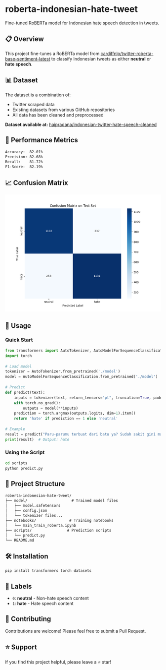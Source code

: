 # roberta-indonesian-hate-tweet
Fine-tuned RoBERTa model for Indonesian hate speech detection in tweets.

## 📋 Overview

This project fine-tunes a RoBERTa model from [cardiffnlp/twitter-roberta-base-sentiment-latest](https://huggingface.co/cardiffnlp/twitter-roberta-base-sentiment-latest) to classify Indonesian tweets as either **neutral** or **hate speech**.

## 📊 Dataset

The dataset is a combination of:
- Twitter scraped data
- Existing datasets from various GitHub repositories
- All data has been cleaned and preprocessed

**Dataset available at:** [haipradana/indonesian-twitter-hate-speech-cleaned](https://huggingface.co/haipradana/indonesian-twitter-hate-speech-cleaned)

## 🎯 Performance Metrics

```
Accuracy:  82.01%
Precision: 82.68%
Recall:    81.72%
F1-Score:  82.19%
```

## 📈 Confusion Matrix

![Confusion Matrix](image.png)

## 🚀 Usage

### Quick Start

```python
from transformers import AutoTokenizer, AutoModelForSequenceClassification
import torch

# Load model
tokenizer = AutoTokenizer.from_pretrained('./model')
model = AutoModelForSequenceClassification.from_pretrained('./model')

# Predict
def predict(text):
    inputs = tokenizer(text, return_tensors="pt", truncation=True, padding=True, max_length=511)
    with torch.no_grad():
        outputs = model(**inputs)
    prediction = torch.argmax(outputs.logits, dim=1).item()
    return 'hate' if prediction == 1 else 'neutral'

# Example
result = predict("Paru-parumu terbuat dari batu ya? Sudah sakit gini masih aja merokok!")
print(result)  # Output: hate
```

### Using the Script

```bash
cd scripts
python predict.py
```

## 📁 Project Structure

```
roberta-indonesian-hate-tweet/
├── model/                    # Trained model files
│   ├── model.safetensors
│   ├── config.json
│   └── tokenizer files...
├── notebooks/               # Training notebooks
│   └── main_train_roberta.ipynb
├── scripts/                # Prediction scripts
│   └── predict.py
└── README.md
```

## 🛠️ Installation

```bash
pip install transformers torch datasets
```

## 📝 Labels

- `0`: **neutral** - Non-hate speech content
- `1`: **hate** - Hate speech content

## 🤝 Contributing

Contributions are welcome! Please feel free to submit a Pull Request.

## ⭐ Support

If you find this project helpful, please leave a ⭐ star!